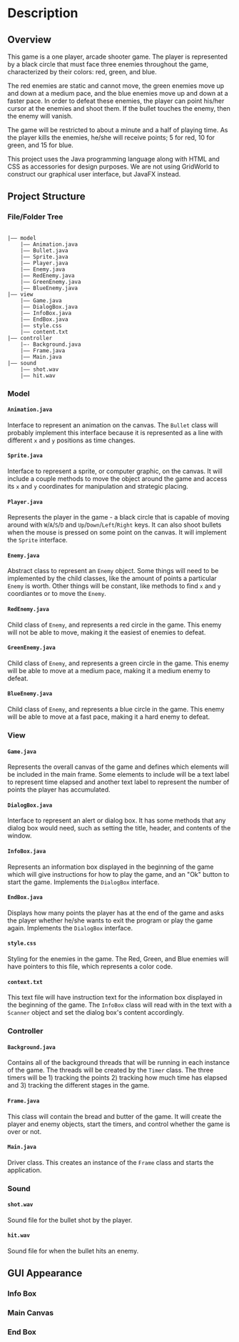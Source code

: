 # Description

## Overview

This game is a one player, arcade shooter game. The player is represented by a black circle that must face three enemies throughout the game, characterized by their colors: red, green, and blue. 

The red enemies are static and cannot move, the green enemies move up and down at a medium pace, and the blue enemies move up and down at a faster pace. In order to defeat these enemies, the player can point his/her cursor at the enemies and shoot them. If the bullet touches the enemy, then the enemy will vanish.

The game will be restricted to about a minute and a half of playing time. As the player kills the enemies, he/she will receive points; 5 for red, 10 for green, and 15 for blue. 

This project uses the Java programming language along with HTML and CSS as accessories for design purposes. We are not using GridWorld to construct our graphical user interface, but JavaFX instead. 

## Project Structure

### File/Folder Tree
```

|–– model
	|–– Animation.java
	|–– Bullet.java
	|–– Sprite.java
	|–– Player.java
	|–– Enemy.java
	|–– RedEnemy.java
	|–– GreenEnemy.java
	|–– BlueEnemy.java
|–– view
	|–– Game.java
	|–– DialogBox.java
	|–– InfoBox.java
	|–– EndBox.java
	|–– style.css
	|–– content.txt
|–– controller
	|–- Background.java
	|–– Frame.java
	|–– Main.java
|–– sound
	|–– shot.wav
	|–– hit.wav
```

### Model

#### `Animation.java`

Interface to represent an animation on the canvas. The `Bullet` class will probably implement this interface because it is represented as a line with different `x` and `y` positions as time changes.

#### `Sprite.java`

Interface to represent a sprite, or computer graphic, on the canvas. It will include a couple methods to move the object around the game and access its `x` and `y` coordinates for manipulation and strategic placing.

#### `Player.java`

Represents the player in the game - a black circle that is capable of moving around with `W`/`A`/`S`/`D` and `Up`/`Down`/`Left`/`Right` keys. It can also shoot bullets when the mouse is pressed on some point on the canvas. It will implement the `Sprite` interface.

#### `Enemy.java`

Abstract class to represent an `Enemy` object. Some things will need to be implemented by the child classes, like the amount of points a particular `Enemy` is worth. Other things will be constant, like methods to find `x` and `y` coordiantes or to move the `Enemy`.

#### `RedEnemy.java`

Child class of `Enemy`, and represents a red circle in the game. This enemy will not be able to move, making it the easiest of enemies to defeat.

#### `GreenEnemy.java`

Child class of `Enemy`, and represents a green circle in the game. This enemy will be able to move at a medium pace, making it a medium enemy to defeat.

#### `BlueEnemy.java`

Child class of `Enemy`, and represents a blue circle in the game. This enemy will be able to move at a fast pace, making it a hard enemy to defeat.

### View

#### `Game.java`

Represents the overall canvas of the game and defines which elements will be included in the main frame. Some elements to include will be a text label to represent time elapsed and another text label to represent the number of points the player has accumulated.

#### `DialogBox.java`

Interface to represent an alert or dialog box. It has some methods that any dialog box would need, such as setting the title, header, and contents of the window.

#### `InfoBox.java`

Represents an information box displayed in the beginning of the game which will give instructions for how to play the game, and an "Ok" button to start the game. Implements the `DialogBox` interface.

#### `EndBox.java`

Displays how many points the player has at the end of the game and asks the player whether he/she wants to exit the program or play the game again. Implements the `DialogBox` interface.

#### `style.css`

Styling for the enemies in the game. The Red, Green, and Blue enemies will have pointers to this file, which represents a color code. 

#### `context.txt`

This text file will have instruction text for the information box displayed in the beginning of the game. The `InfoBox` class will read with in the text with a `Scanner` object and set the dialog box's content accordingly.

### Controller

#### `Background.java`

Contains all of the background threads that will be running in each instance of the game. The threads will be created by the `Timer` class. The three timers will be 1) tracking the points 2) tracking how much time has elapsed and 3) tracking the different stages in the game.

#### `Frame.java`

This class will contain the bread and butter of the game. It will create the player and enemy objects, start the timers, and control whether the game is over or not.

#### `Main.java`

Driver class. This creates an instance of the `Frame` class and starts the application.

### Sound

#### `shot.wav`

Sound file for the bullet shot by the player.

#### `hit.wav`

Sound file for when the bullet hits an enemy.

## GUI Appearance

### Info Box

### Main Canvas

### End Box

